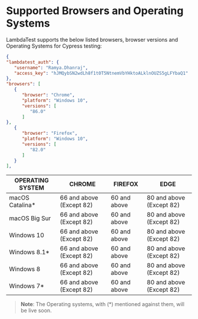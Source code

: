# Supported Browsers and Operating Systems

LambdaTest supports the below listed browsers, browser versions and Operating Systems for Cypress testing:

```json
{
"lambdatest_auth": {
   "username": "Ramya.Dhanraj",
   "access_key": "hJMQybSN2wdLh8f1t0T5NtnemVbYHktoALklnOUZS5gLFYbaQ1"
},
"browsers": [
   {
      "browser": "Chrome",
      "platform": "Windows 10",
      "versions": [
         "86.0"
      ]
},
   {
      "browser": "Firefox",
      "platform": "Windows 10",
      "versions": [
         "82.0"
      ]
   }
],
```

| OPERATING SYSTEM | CHROME                   | FIREFOX      | EDGE                     |
| ---------------- | ------------------------ | ------------ | ------------------------ |
| macOS Catalina\* | 66 and above (Except 82) | 60 and above | 80 and above (Except 82) |
| macOS Big Sur    | 66 and above (Except 82) | 60 and above | 80 and above (Except 82) |
| Windows 10       | 66 and above (Except 82) | 60 and above | 80 and above (Except 82) |
| Windows 8.1\*    | 66 and above (Except 82) | 60 and above | 80 and above (Except 82) |
| Windows 8        | 66 and above (Except 82) | 60 and above | 80 and above (Except 82) |
| Windows 7\*      | 66 and above (Except 82) | 60 and above | 80 and above (Except 82) |

> **Note**: The Operating systems, with (\*) mentioned against them, will be live soon.
